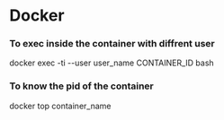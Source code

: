 # Docker

### To exec inside the container with diffrent user
docker exec -ti --user user_name CONTAINER_ID bash

### To know the pid of the container
docker top container_name
